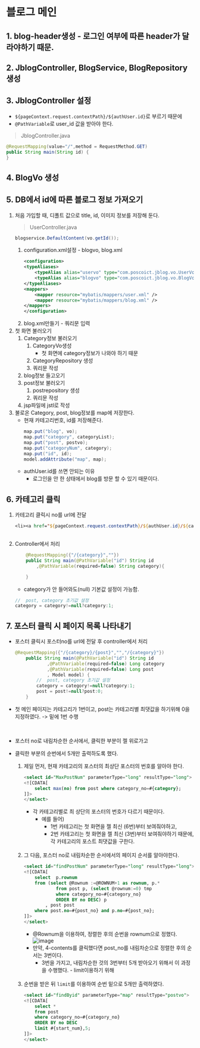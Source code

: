 # 블로그 메인
## 1. blog-header생성 - 로그인 여부에 따른 header가 달라야하기 때문.
## 2. JblogController, BlogService, BlogRepository 생성
## 3. JblogController 설정
+ ```${pageContext.request.contextPath}/${authUser.id}```로 부르기 때문에
+ ```@PathVariable```로 user_id 값을 받아야 한다.
>JblogController.java 
```java
@RequestMapping(value="/",method = RequestMethod.GET)
public String main(String id) {
}
```
## 4. BlogVo 생성
## 5. DB에서 id에 따른 블로그 정보 가져오기
1. 처음 가입할 때, 디폴트 값으로 title, id, 이미지 정보를 저장해 둔다. 
    > UserController.java
    ```java
    blogservice.DefaultContent(vo.getId());
    ```
    1. configuration.xml설정 - blogvo, blog.xml
        ```xml
        <configuration>
        <typeAliases>
            <typeAlias alias="uservo" type="com.poscoict.jblog.vo.UserVo" />
            <typeAlias alias="blogvo" type="com.poscoict.jblog.vo.BlogVo" />
        </typeAliases>
        <mappers>
            <mapper resource="mybatis/mappers/user.xml" />
            <mapper resource="mybatis/mappers/blog.xml" />
        </mappers>
        </configuration>
        ```
    2. blog.xml만들기 - 쿼리문 입력
2. 첫 화면 불러오기
    1. Category정보 불러오기
        1. CategoryVo생성
            + 첫 화면에 category정보가 나와야 하기 때문
        2. CategoryRepository 생성
        3. 쿼리문 작성
    2. blog정보 들고오기
    3. post정보 불러오기
        1. postrepository 생성
        2. 쿼리문 작성
    4. jsp파일에 jstl로 작성
3. 불로온 Category, post, blog정보를 map에 저장한다.
    + 현재 카테고리번호, id를 저장해준다.
        ```java
        map.put("blog", vo);
        map.put("category", categoryList);
        map.put("post", postvo);
        map.put("categoryNum", category);
        map.put("id", id);
        model.addAttribute("map", map);
        ```
    + authUser.id를 쓰면 안되는 이유
        + 로그인을 안 한 상태에서 blog를 방문 할 수 있기 때문이다.

## 6. 카테고리 클릭
1. 카테고리 클릭시 no를 url에 전달
    ```jsp
    <li><a href="${pageContext.request.contextPath}/${authUser.id}/${category.no}">${category.name }</a></li>
                
    ```
2. Controller에서 처리
    
    ```java
        @RequestMapping({"/{category}",""})
        public String main(@PathVariable("id") String id
            ,@PathVariable(required=false) String category){

        }
    ```
    + category가 안 들어와도(null) 기본값 설정이 가능함. 
    ```java
    //	post, category 초기값 설정
    category = category!=null?category:1;
    ```
## 7. 포스터 클릭 시 페이지 목록 나타내기
+ 포스터 클릭시 포스터no를 url에 전달 후 controller에서 처리

    ```java
    @RequestMapping({"/{category}/{post}","","/{category}"})
        public String main(@PathVariable("id") String id
                ,@PathVariable(required=false) Long category
                ,@PathVariable(required=false) Long post
                , Model model) {
            //	post, category 초기값 설정
            category = category!=null?category:1;
            post = post!=null?post:0;
        }

    ```
+ 첫 메인 페이지는 카테고리가 1번이고, post는 카테고리별 최댓값을 하기위해 0을 지정하였다. -> 밑에 1번 수행

<br>

+ 포스터 no로 내림차순한 순서에서, 클릭한 부분이 젤 위로가고
+ 클릭한 부분의 순번에서 5개만 출력하도록 했다. 

    1. 제일 먼저, 현재 카테고리의 포스터의 최상단 포스터의 번호를 알아야 한다. 
        ```sql
        <select id="MaxPostNum" parameterType="long" resultType="long">
        <![CDATA[
            select max(no) from post where category_no=#{category};
        ]]>
        </select>

        ```
        + 각 카테고리별로 최 상단의 포스터의 번호가 다르기 때문이다. 
            + 예를 들어) 
                + 1번 카테고리는 첫 화면을 젤 최신 (6번)부터 보여줘야하고, 
                + 2번 카테고리는 첫 화면을 젤 최신 (3번)부터 보여줘야하기 때문에, 각 카테고리의 포스트 최댓값을 구한다.
    
    <br>

    2. 그 다음, 포스터 no로 내림차순한 순서에서의 페이지 순서를 알아야한다. 
        ```sql
        <select id="findPostNum" parameterType="long" resultType="long">
        <![CDATA[
            select  p.rownum 
            from (select @Rownum :=@ROWNUM+1 as rownum, p.*
                    from post p, (select @rownum:=0) tmp
                    where category_no=#{category_no}
                    ORDER BY no DESC) p
                , post post
            where post.no=#{post_no} and p.no=#{post_no};    
        ]]>
        </select>
        ```
        + @Rownum을 이용하여, 정렬한 후의 순번을 rownum으로 정했다. 
        ![image](https://user-images.githubusercontent.com/61460836/152643795-d012044f-1515-4af2-aea5-0a2e672c3342.png)
        + 만약, 4-contents를 클릭했다면 post_no를 내림차순으로 정렬한 후의 순서는 3번이다.
            + 3번을 가지고, 내림차순한 것의 3번부터 5개 받아오기 위해서 이 과정을 수행했다. - limit이용하기 위해    
            <br>
    2. 순번을 받은 뒤 ```limit```를 이용하여 순번 밑으로 5개만 출력하였다. 
        ```sql
        <select id="findByid" parameterType="map" resultType="postvo">
        <![CDATA[
            select * 
            from post
            where category_no=#{category_no}
            ORDER BY no DESC
            limit #{start_num},5;
        ]]>
        </select>
        ```
